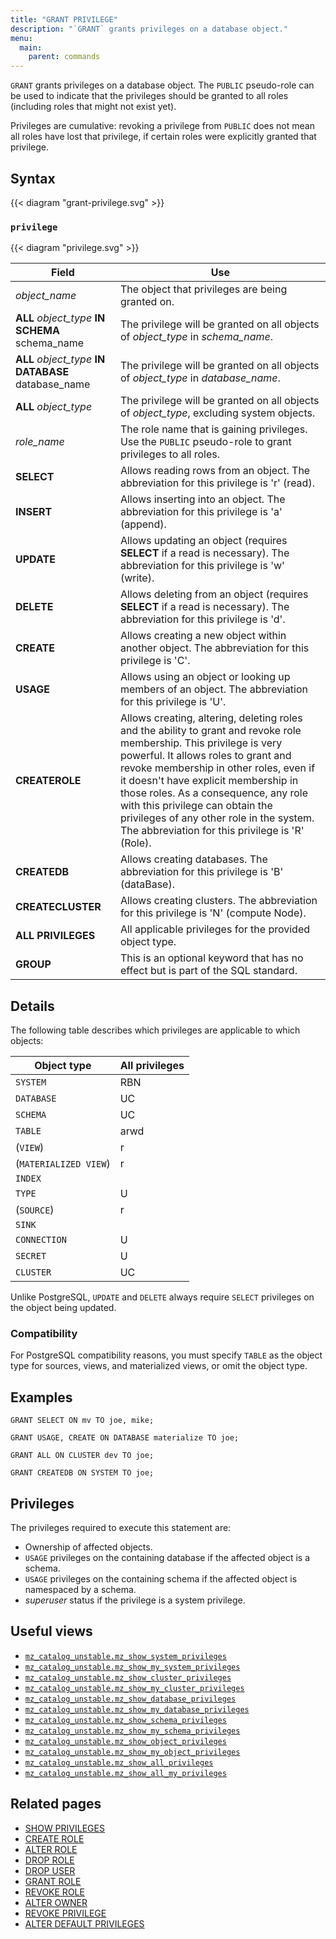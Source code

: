 ```yaml
---
title: "GRANT PRIVILEGE"
description: "`GRANT` grants privileges on a database object."
menu:
  main:
    parent: commands
---
```


`GRANT` grants privileges on a database object. The `PUBLIC` pseudo-role can
be used to indicate that the privileges should be granted to all roles
(including roles that might not exist yet).

Privileges are cumulative: revoking a privilege from `PUBLIC` does not mean all
roles have lost that privilege, if certain roles were explicitly granted that
privilege.

## Syntax

{{< diagram "grant-privilege.svg" >}}

### `privilege`

{{< diagram "privilege.svg" >}}

Field                                               | Use
----------------------------------------------------|--------------------------------------------------
_object_name_                                       | The object that privileges are being granted on.
**ALL** _object_type_ **IN SCHEMA** schema_name     | The privilege will be granted on all objects of _object_type_ in _schema_name_.
**ALL** _object_type_ **IN DATABASE** database_name | The privilege will be granted on all objects of _object_type_ in _database_name_.
**ALL** _object_type_                               | The privilege will be granted on all objects of _object_type_, excluding system objects.
_role_name_                                         | The role name that is gaining privileges. Use the `PUBLIC` pseudo-role to grant privileges to all roles.
**SELECT**                                          | Allows reading rows from an object. The abbreviation for this privilege is 'r' (read).
**INSERT**                                          | Allows inserting into an object. The abbreviation for this privilege is 'a' (append).
**UPDATE**                                          | Allows updating an object (requires **SELECT** if a read is necessary). The abbreviation for this privilege is 'w' (write).
**DELETE**                                          | Allows deleting from an object (requires **SELECT** if a read is necessary). The abbreviation for this privilege is 'd'.
**CREATE**                                          | Allows creating a new object within another object. The abbreviation for this privilege is 'C'.
**USAGE**                                           | Allows using an object or looking up members of an object. The abbreviation for this privilege is 'U'.
**CREATEROLE**                                      | Allows creating, altering, deleting roles and the ability to grant and revoke role membership. This privilege is very powerful. It allows roles to grant and revoke membership in other roles, even if it doesn't have explicit membership in those roles. As a consequence, any role with this privilege can obtain the privileges of any other role in the system. The abbreviation for this privilege is 'R' (Role).
**CREATEDB**                                        | Allows creating databases. The abbreviation for this privilege is 'B' (dataBase).
**CREATECLUSTER**                                   | Allows creating clusters. The abbreviation for this privilege is 'N' (compute Node).
**ALL PRIVILEGES**                                  | All applicable privileges for the provided object type.
**GROUP**                                           | This is an optional keyword that has no effect but is part of the SQL standard.

## Details

The following table describes which privileges are applicable to which objects:

| Object type           | All privileges |
|-----------------------|----------------|
| `SYSTEM`              | RBN            |
| `DATABASE`            | UC             |
| `SCHEMA`              | UC             |
| `TABLE`               | arwd           |
| (`VIEW`)              | r              |
| (`MATERIALIZED VIEW`) | r              |
| `INDEX`               |                |
| `TYPE`                | U              |
| (`SOURCE`)            | r              |
| `SINK`                |                |
| `CONNECTION`          | U              |
| `SECRET`              | U              |
| `CLUSTER`             | UC             |

Unlike PostgreSQL, `UPDATE` and `DELETE` always require `SELECT` privileges on the object being
updated.

### Compatibility

For PostgreSQL compatibility reasons, you must specify `TABLE` as the object
type for sources, views, and materialized views, or omit the object type.

## Examples

```mzsql
GRANT SELECT ON mv TO joe, mike;
```

```mzsql
GRANT USAGE, CREATE ON DATABASE materialize TO joe;
```

```mzsql
GRANT ALL ON CLUSTER dev TO joe;
```

```mzsql
GRANT CREATEDB ON SYSTEM TO joe;
```

## Privileges

The privileges required to execute this statement are:

- Ownership of affected objects.
- `USAGE` privileges on the containing database if the affected object is a schema.
- `USAGE` privileges on the containing schema if the affected object is namespaced by a schema.
- _superuser_ status if the privilege is a system privilege.

## Useful views

- [`mz_catalog_unstable.mz_show_system_privileges`](/sql/system-catalog/mz_catalog_unstable/#mz_show_system_privileges)
- [`mz_catalog_unstable.mz_show_my_system_privileges`](/sql/system-catalog/mz_catalog_unstable/#mz_show_my_system_privileges)
- [`mz_catalog_unstable.mz_show_cluster_privileges`](/sql/system-catalog/mz_catalog_unstable/#mz_show_cluster_privileges)
- [`mz_catalog_unstable.mz_show_my_cluster_privileges`](/sql/system-catalog/mz_catalog_unstable/#mz_show_my_cluster_privileges)
- [`mz_catalog_unstable.mz_show_database_privileges`](/sql/system-catalog/mz_catalog_unstable/#mz_show_database_privileges)
- [`mz_catalog_unstable.mz_show_my_database_privileges`](/sql/system-catalog/mz_catalog_unstable/#mz_show_my_database_privileges)
- [`mz_catalog_unstable.mz_show_schema_privileges`](/sql/system-catalog/mz_catalog_unstable/#mz_show_schema_privileges)
- [`mz_catalog_unstable.mz_show_my_schema_privileges`](/sql/system-catalog/mz_catalog_unstable/#mz_show_my_schema_privileges)
- [`mz_catalog_unstable.mz_show_object_privileges`](/sql/system-catalog/mz_catalog_unstable/#mz_show_object_privileges)
- [`mz_catalog_unstable.mz_show_my_object_privileges`](/sql/system-catalog/mz_catalog_unstable/#mz_show_my_object_privileges)
- [`mz_catalog_unstable.mz_show_all_privileges`](/sql/system-catalog/mz_catalog_unstable/#mz_show_all_privileges)
- [`mz_catalog_unstable.mz_show_all_my_privileges`](/sql/system-catalog/mz_catalog_unstable/#mz_show_all_my_privileges)

## Related pages

- [SHOW PRIVILEGES](../show-privileges)
- [CREATE ROLE](../create-role)
- [ALTER ROLE](../alter-role)
- [DROP ROLE](../drop-role)
- [DROP USER](../drop-user)
- [GRANT ROLE](../grant-role)
- [REVOKE ROLE](../revoke-role)
- [ALTER OWNER](../alter-owner)
- [REVOKE PRIVILEGE](../revoke-privilege)
- [ALTER DEFAULT PRIVILEGES](../alter-default-privileges)
